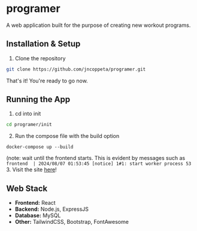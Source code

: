 # programer
A web application built for the purpose of creating new workout programs. 

## Installation & Setup

1. Clone the repository
```bash
git clone https://github.com/jncoppeta/programer.git
```
That's it! You're ready to go now.

## Running the App
1. cd into init
```bash
cd programer/init
```
2. Run the compose file with the build option
```
docker-compose up --build
```
(note: wait until the frontend starts. This is evident by messages such as `frontend  | 2024/08/07 01:53:45 [notice] 1#1: start worker process 53`
3. Visit the site [here](http://localhost:80)!


## Web Stack

- **Frontend:** React
- **Backend:** Node.js, ExpressJS
- **Database:** MySQL
- **Other:** TailwindCSS, Bootstrap, FontAwesome



